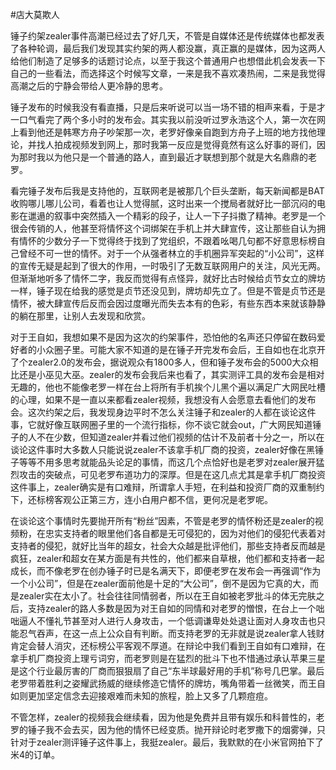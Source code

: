 #店大莫欺人

锤子约架zealer事件高潮已经过去了好几天，不管是自媒体还是传统媒体也都发表了各种轮调，最后我们发现其实约架的两人都没赢，真正赢的是媒体，因为这两人给他们制造了足够多的话题讨论点，以至于我这个普通用户也想借此机会发表一下自己的一些看法，而选择这个时候写文章，一来是我不喜欢凑热闹，二来是我觉得高潮之后的宁静会带给人更冷静的思考。

锤子发布的时候我没有看直播，只是后来听说可以当一场不错的相声来看，于是才一口气看完了两个多小时的发布会。其实我以前没听过罗永浩这个人，第一次在网上看到他还是韩寒方舟子吵架那一次，老罗好像亲自跑到方舟子上班的地方找他理论，并找人拍成视频发到网上，那时我第一反应是觉得竟然有这么好事的哥们，因为那时我以为他只是一个普通的路人，直到最近才联想到那个就是大名鼎鼎的老罗。

看完锤子发布后我是支持他的，互联网老是被那几个巨头垄断，每天新闻都是BAT收购哪儿哪儿公司，看着也让人觉得腻，这时出来一个搅局者就好比一部沉闷的电影在邋遢的叙事中突然插入一个精彩的段子，让人一下子抖擞了精神。老罗是一个很会传销的人，他甚至将情怀这个词绑架在手机上并大肆宣传，这让那些自认为拥有情怀的少数分子一下觉得终于找到了党组织，不跟着吆喝几句都不好意思标榜自己曾经不可一世的情怀。对于一个从强者林立的手机圈异军突起的“小公司”，这样的宣传无疑是起到了很大的作用，一时吸引了无数互联网用户的关注，风光无两。但渐渐地听多了情怀二字，我反而觉得有点怪异，就好比古时候给贞节女立的牌坊一样，锤子现在给我的感觉是贞节还没见到，牌坊却先立了。但是不管是贞节还是情怀，被大肆宣传后反而会因过度曝光而失去本有的色彩，有些东西本来就该静静的躺在那里，让别人去发现和欣赏。

对于王自如，我想如果不是因为这次的约架事件，恐怕他的名声还只停留在数码爱好者的小众圈子里。可能大家不知道的是在锤子开完发布会后，王自如也在北京开了个zealer2.0的发布会，据说观众有1800多人，但和锤子发布会的5000大众相比还是小巫见大巫。zealer的发布会我后来也看了，其实测评工具的发布会是相对无趣的，他也不能像老罗一样在台上将所有手机挨个儿黑个遍以满足广大网民吐槽的心理，如果不是一直以来都看zealer视频，我想没有人会愿意去看他们的发布会。这次约架之后，我发现身边平时不怎么关注锤子和zealer的人都在谈论这件事，它就好像互联网圈子里的一个流行指标，你不谈它就会out，广大网民知道锤子的人不在少数，但知道zealer并看过他们视频的估计不及前者十分之一，所以在谈论这件事时大多数人只能说说zealer不该拿手机厂商的投资，zealer好像在黑锤子等等不用多思考就能品头论足的事情，而这几个点恰好也是老罗对zealer展开猛烈攻击的突破点，可见老罗布道功力的深厚。但是在这几点尤其是拿手机厂商投资这件事上，zealer确实是有口难辩，所谓拿人手短，在利益和投资厂商的双重制约下，还标榜客观公正第三方，连小白用户都不信，更何况是老罗呢。

在谈论这个事情时先要抛开所有“粉丝”因素，不管是老罗的情怀粉还是zealer的视频粉，在忠实支持者的眼里他们各自都是无可侵犯的，因为对他们的侵犯代表着对支持者的侵犯，就好比当年的超女，社会大众越是批评他们，那些支持者反而越是疯狂，zealer和超女在某方面是有共性的，他们都来自草根，他们都和支持者一起成长，而不像老罗在创办锤子时已是名满天下，即便老罗在发布会一再强调“作为一个小公司”，但是在zealer面前他是十足的“大公司”，倒不是因为它真的大，而是zealer实在太小了。社会往往同情弱者，所以在王自如被老罗批斗的体无完肤之后，支持zealer的路人多数是因为对王自如的同情和对老罗的憎恨，在台上一个咄咄逼人不懂礼节甚至对人进行人身攻击，一个低调谦卑处处退让面对人身攻击也只能忍气吞声，在这一点上公众自有判断。而支持老罗的无非就是说zealer拿人钱财肯定会替人消灾，还标榜公平客观不厚道。在辩论中我们看到王自如有口难辩，在拿手机厂商投资上理亏词穷，而老罗则是在猛烈的批斗下也不惜通过承认苹果三星是这个行业最厉害的厂商而狠狠扇了自己“东半球最好用的手机”称号几巴掌。最后老罗带着胜利之姿耀武扬威的继续修造它情怀的牌坊，嘴角带着一丝微笑，而王自如则更加坚定信念去迎接艰难而未知的旅程，脸上又多了几颗痘痘。

不管怎样，zealer的视频我会继续看，因为他是免费并且带有娱乐和科普性的，老罗的锤子我不会去买，因为他的情怀已经变质。抛开辩论时老罗撒下的烟雾弹，只针对于zealer测评锤子这件事上，我挺zealer。最后，我默默的在小米官网拍下了米4的订单。